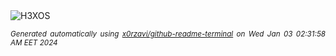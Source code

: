 <div align="justify">
<picture>
    <source media="(prefers-color-scheme: dark)" srcset="https://i.ibb.co/GHCdf2p/output-gif.gif">
    <source media="(prefers-color-scheme: light)" srcset="https://i.ibb.co/GHCdf2p/output-gif.gif">
    <img alt="H3XOS" src="https://i.ibb.co/GHCdf2p/output-gif.gif">
</picture>

<sub><i>Generated automatically using [x0rzavi/github-readme-terminal](https://github.com/x0rzavi/github-readme-terminal) on Wed Jan 03 02:31:58 AM EET 2024</i></sub>
</div>